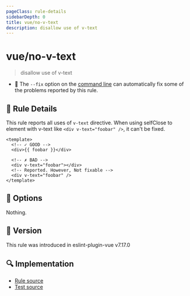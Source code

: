 ```yaml
---
pageClass: rule-details
sidebarDepth: 0
title: vue/no-v-text
description: disallow use of v-text
---
```

# vue/no-v-text

> disallow use of v-text

- :wrench: The `--fix` option on the [command line](https://eslint.org/docs/user-guide/command-line-interface#fixing-problems) can automatically fix some of the problems reported by this rule.

## :book: Rule Details

This rule reports all uses of `v-text` directive.
When using selfClose to element with v-text like `<div v-text="foobar" />`, it can't be fixed.

<eslint-code-block fix :rules="{'vue/no-v-text': ['error']}">

```vue
<template>
  <!-- ✓ GOOD -->
  <div>{{ foobar }}</div>

  <!-- ✗ BAD -->
  <div v-text="foobar"></div>
  <!-- Reported. However, Not fixable -->
  <div v-text="foobar" />
</template>
```

</eslint-code-block>

## :wrench: Options

Nothing.

## :rocket: Version

This rule was introduced in eslint-plugin-vue v7.17.0

## :mag: Implementation

- [Rule source](https://github.com/vuejs/eslint-plugin-vue/blob/master/lib/rules/no-v-text.js)
- [Test source](https://github.com/vuejs/eslint-plugin-vue/blob/master/tests/lib/rules/no-v-text.js)
